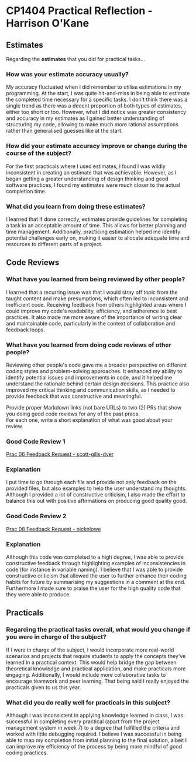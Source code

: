# CP1404 Practical Reflection - Harrison O'Kane 


## Estimates

Regarding the **estimates** that you did for practical tasks...

### How was your estimate accuracy usually?
My accuracy fluctuated when I did remember to utilise estimations in my programming. At the start,
I was quite hit-and-miss in being able to estimate the completed time necessary for a specific tasks.
I don't think there was a single trend as there was a decent proportion of both types of estimates, either too short or
too. However, what I did notice was greater consistency and accuracy in my estimates as I gained better understanding 
of structuring my code, allowing to make much more rational assumptions rather than generalised guesses like at the start. 

### How did your estimate accuracy improve or change during the course of the subject?
For the first practicals where I used estimates, I found I was wildly inconsistent in 
creating an estimate that was achievable. However, as I began getting a greater understanding 
of design thinking and good software practices, I found my estimates were much closer to the 
actual completion time. 

### What did you learn from doing these estimates?
I learned that if done correctly, estimates provide guidelines for completing a task in an acceptable amount of time. 
This allows for better planning and time management. Additionally, practicing estimation helped me identify potential challenges early on, 
making it easier to allocate adequate time and resources to different parts of a project.

## Code Reviews

### What have you learned from being reviewed by other people?
I learned that a recurring issue was that I would stray off topic from the taught content and make presumptions, 
which often led to inconsistent and inefficient code. Receiving feedback from others highlighted areas where I could 
improve my code's readability, efficiency, and adherence to best practices. It also made me more aware of the importance of 
writing clear and maintainable code, particularly in the context of collaboration and feedback loops. 

### What have you learned from doing code reviews of other people?
Reviewing other people's code gave me a broader perspective on different coding styles and problem-solving approaches. 
It enhanced my ability to identify potential issues and improvements in code, and it helped me understand the rationale 
behind certain design decisions. This practice also improved my critical thinking and communication skills, as I needed 
to provide feedback that was constructive and meaningful. 

Provide proper Markdown links (not bare URLs) to two (2) PRs that show you doing good code reviews for any of the past
pracs.  
For each one, write a short explanation of what was good about your review.

### Good Code Review 1

[Prac 06 Feedback Request - scott-gills-dyer](https://github.com/scott-gills-dyer/cp1404practicals/pull/1)

### Explanation

I put time to go through each file and provide not only feedback on the provided files, but also examples to help the user 
understand my thoughts. Although I provided a lot of constructive criticism, I also made the effort to balance this out with 
positive affirmations on producing good quality good.

### Good Code Review 2

[Prac 08 Feedback Request - nicknlowe](https://github.com/nicknlowe/cp1404practicals/pull/6)

### Explanation

Although this code was completed to a high degree, I was able to provide constructive feedback through highlighting 
examples of inconsistencies in code (for instance in variable naming). I believe that I was able to provide constructive 
criticism that allowed the user to further enhance their coding habits for future by summarising my suggestions in a comment 
at the end. Furthermore I made sure to praise the user for the high quality code that they were able to produce. 

## Practicals

### Regarding the **practical tasks** overall, what would you change if you were in charge of the subject?
If I were in charge of the subject, I would incorporate more real-world scenarios and projects that require students 
to apply the concepts they've learned in a practical context. This would help bridge the gap between theoretical knowledge and 
practical application, and make practicals more engaging. Additionally, I would include more collaborative tasks 
to encourage teamwork and peer learning. That being said I really enjoyed the practicals given to us this year. 

### What did you do really well for practicals in this subject?
Although I was inconsistent in applying knowledge learned in class, I was successful in completing every practical
(apart from the project management system in week 7) to a degree that fulfilled the criteria and worked with little debugging 
required. I believe I was successful in being able to map my completion from initial planning to the final solution, albeit 
I can improve my efficiency of the process by being more mindful of good coding practices. 
